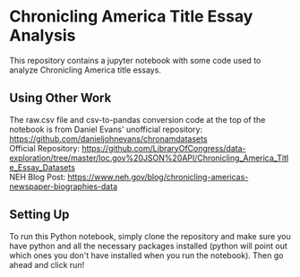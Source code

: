 # Chronicling America Title Essay Analysis
This repository contains a jupyter notebook with some code used to analyze Chronicling America title essays.

## Using Other Work
The raw.csv file and csv-to-pandas conversion code at the top of the notebook is from Daniel Evans' unofficial repository: https://github.com/danieljohnevans/chronamdatasets \
Official Repository: https://github.com/LibraryOfCongress/data-exploration/tree/master/loc.gov%20JSON%20API/Chronicling_America_Title_Essay_Datasets \
NEH Blog Post: https://www.neh.gov/blog/chronicling-americas-newspaper-biographies-data

## Setting Up
To run this Python notebook, simply clone the repository and make sure you have python and all the necessary packages installed (python will point out which ones you don't have installed when you run the notebook). Then go ahead and click run!
